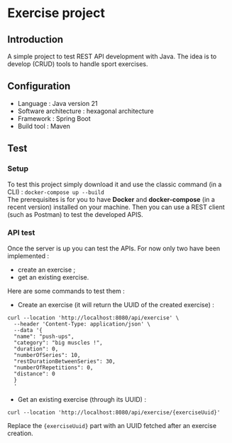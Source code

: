 # Exercise project

## Introduction
A simple project to test REST API development with Java. The idea is to develop (CRUD) tools to handle sport exercises.

## Configuration
* Language : Java version 21
* Software architecture : hexagonal architecture
* Framework : Spring Boot
* Build tool : Maven

## Test
### Setup
To test this project simply download it and use the classic command (in a CLI) : `docker-compose up --build`<br/>
The prerequisites is for you to have **Docker** and **docker-compose** (in a recent version) installed on your machine. Then you can use a REST client (such as Postman) to test the developed APIS.

### API test
Once the server is up you can test the APIs. For now only two have been implemented :
* create an exercise ;
* get an existing exercise.

Here are some commands to test them :
* Create an exercise (it will return the UUID of the created exercise) :
```
curl --location 'http://localhost:8080/api/exercise' \
  --header 'Content-Type: application/json' \
  --data '{
  "name": "push-ups",
  "category": "big muscles !",
  "duration": 0,
  "numberOfSeries": 10,
  "restDurationBetweenSeries": 30,
  "numberOfRepetitions": 0,
  "distance": 0
  }
  '
```
* Get an existing exercise (through its UUID) :
```
curl --location 'http://localhost:8080/api/exercise/{exerciseUuid}'
```
Replace the `{exerciseUuid}` part with an UUID fetched after an exercise creation.
